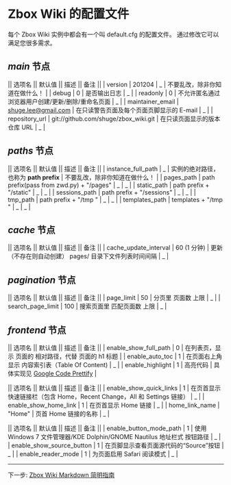 # Zbox Wiki 的配置文件

每个 Zbox Wiki 实例中都会有一个叫 default.cfg 的配置文件。
通过修改它可以满足您很多需求。

## _main_ 节点

|| 选项名 || 默认值 || 描述 || 备注 ||
| version | 201204 | _ | 不要乱改，除非你知道在做什么！ |
| debug | 0 | 是否输出日志 | _ |
| readonly | 0 | 不允许匿名通过浏览器用户创建/更新/删除/重命名页面 | _ | 
| maintainer_email | shuge.lee@gmail.com | 在只读警告页面及每个页面页脚显示的 E-mail | _ |
| repository_url | git://github.com/shuge/zbox_wiki.git | 在只读页面显示的版本仓库 URL | _ | 


## _paths_ 节点

|| 选项名 || 默认值 || 描述 || 备注 ||
| instance_full_path | _ | 实例的绝对路径，也称为 **path prefix** | 不要乱改，除非你知道在做什么！ | 
| pages_path | path prefix(pass from zwd.py) + "/pages" | _ | _ | 
| static_path | path prefix + "/static" | _ | _ |
| sessions_path | path prefix + "/sessions" | _ | _ |
| tmp_path | path prefix + "/tmp " | _ | _ | 
| templates_path | templates + "/tmp " | _ | _ |


## _cache_  节点

|| 选项名 || 默认值 || 描述 || 备注 ||
| cache_update_interval | 60 (1 分钟) | 更新（不存在则自动创建） pages/ 目录下文件列表时间间隔 | _ |


## _pagination_  节点

|| 选项名 || 默认值 || 描述 || 备注 ||
| page_limit | 50 | 分页里 页面数 上限 | _ | 
| search_page_limit | 100 | 搜索页面里 匹配页面数 上限 | _ | 


## _frontend_  节点

|| 选项名 || 默认值 || 描述 || 备注 ||
| enable_show_full_path | 0 | 在列表页，显示 页面的 相对路径，代替 页面的 h1 标题 | 
| enable_auto_toc | 1 | 在页面右上角显示 内容索引表（Table Of Content) | _ | 
| enable_highlight | 1 | 高亮代码 | 具体实现见 [Google Code Prettify](http://code.google.com/p/google-code-prettify) | 

|| 选项名 || 默认值 || 描述 || 备注 ||
| enable_show_quick_links | 1 | 在页首显示快速链接栏（包含 Home，Recent Change，All 和 Settings 链接） | _ | 
| enable_show_home_link | 1 | 在页首显示 Home 链接 | _ | 
| home_link_name | "Home" | 页首 Home 链接的名称 | _ | 

|| 选项名 || 默认值 || 描述 || 备注 ||
| enable_button_mode_path | 1 | 使用 Windows 7 文件管理器/KDE Dolphin/GNOME Nautilus 地址栏式 按钮路径 | _ | 
| enable_show_source_button | 1 | 在页脚显示查看页面源代码的“Source”按钮 | _ | 
| enable_reader_mode | 1 | 为页面启用 Safari 阅读模式 | _ | 


----

下一步: [Zbox Wiki Markdown 简明指南](a-short-guide-for-zbox-wiki-markdown)


